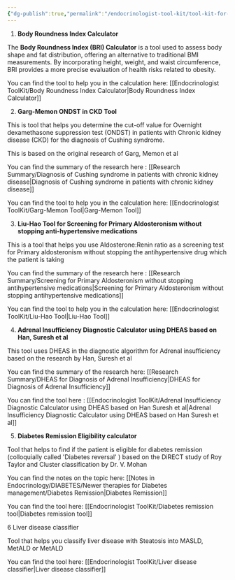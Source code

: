 ```yaml
---
{"dg-publish":true,"permalink":"/endocrinologist-tool-kit/tool-kit-for-endocrinologists/"}
---
```





1. **Body Roundness Index Calculator** 

The **Body Roundness Index (BRI) Calculator** is a tool used to assess body shape and fat distribution, offering an alternative to traditional BMI measurements. By incorporating height, weight, and waist circumference, BRI provides a more precise evaluation of health risks related to obesity.

You can find the tool to help you in the calculation here: [[Endocrinologist ToolKit/Body Roundness Index Calculator\|Body Roundness Index Calculator]]


2. **Garg-Memon ONDST in CKD Tool**

This is tool that helps you determine the cut-off value for Overnight dexamethasone suppression test (ONDST) in patients with Chronic kidney disease (CKD) for the diagnosis of Cushing syndrome. 

This is based on the original research of Garg, Memon et al

You can find the summary of the research here : [[Research Summary/Diagnosis of Cushing syndrome in patients with chronic kidney disease\|Diagnosis of Cushing syndrome in patients with chronic kidney disease]]

You can find the tool to help you in the calculation here: [[Endocrinologist ToolKit/Garg-Memon Tool\|Garg-Memon Tool]]



3. **Liu-Hao Tool for Screening for Primary Aldosteronism without stopping anti-hypertensive medications**

This is a tool that helps you use Aldosterone:Renin ratio as a screening test for Primary aldosteronism without stopping the antihypertensive drug which the patient is taking 


You can find the summary of the research here : [[Research Summary/Screening for Primary Aldosteronism without stopping antihypertensive medications\|Screening for Primary Aldosteronism without stopping antihypertensive medications]]

You can find the tool to help you in the calculation here: [[Endocrinologist ToolKit/Liu-Hao Tool\|Liu-Hao Tool]]

4. **Adrenal Insufficiency Diagnostic Calculator using DHEAS based on Han, Suresh et al**

This tool uses DHEAS in the diagnostic algorithm for Adrenal insufficiency based on the research by Han, Suresh et al 

You can find the summary of the research here: [[Research Summary/DHEAS for Diagnosis of Adrenal Insufficiency\|DHEAS for Diagnosis of Adrenal Insufficiency]]

You can find the tool here : [[Endocrinologist ToolKit/Adrenal Insufficiency Diagnostic Calculator using DHEAS based on Han Suresh et al\|Adrenal Insufficiency Diagnostic Calculator using DHEAS based on Han Suresh et al]]

5.  **Diabetes Remission Eligibility calculator**

Tool that helps to find if the patient is eligible for diabetes remission (colloquially called 'Diabetes reversal' ) based on the DiRECT study of Roy Taylor and Cluster classification by Dr. V. Mohan

You can find the notes on the topic here: [[Notes in Endocrinology/DIABETES/Newer therapies for Diabetes management/Diabetes Remission\|Diabetes Remission]]

You can find the tool here: [[Endocrinologist ToolKit/Diabetes remission tool\|Diabetes remission tool]]

6 Liver disease classifier

Tool that helps you classify liver disease with Steatosis into MASLD, MetALD or MetALD

You can find the tool here: [[Endocrinologist ToolKit/Liver disease classifier\|Liver disease classifier]]






